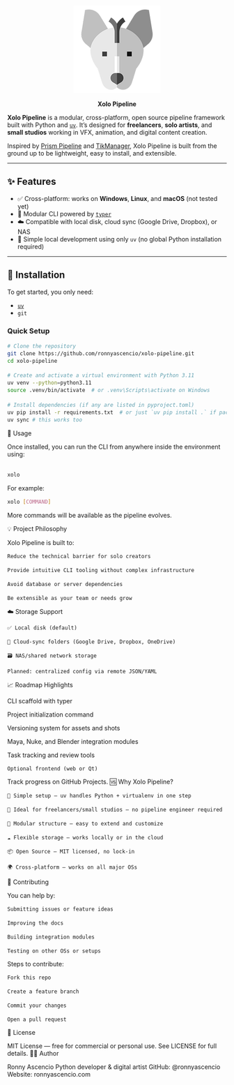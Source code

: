 <p align="center">
  <img src="docs/assets/logo.png" alt="Xolo Logo" width="200"/>
</p>

<p align="center">
  <strong>Xolo Pipeline</strong><br>

</p>


**Xolo Pipeline** is a modular, cross-platform, open source pipeline framework built with Python and [`uv`](https://github.com/astral-sh/uv). It’s designed for **freelancers**, **solo artists**, and **small studios** working in VFX, animation, and digital content creation.

Inspired by [Prism Pipeline](https://prism-pipeline.com/) and [TikManager](https://github.com/masqu3rad3/tik_manager4), Xolo Pipeline is built from the ground up to be lightweight, easy to install, and extensible.

---

## ✨ Features

- ✅ Cross-platform: works on **Windows**, **Linux**, and **macOS** (not tested yet)
- 🔌 Modular CLI powered by [`typer`](https://typer.tiangolo.com/)
- ☁️ Compatible with local disk, cloud sync (Google Drive, Dropbox), or NAS
- 🧪 Simple local development using only `uv` (no global Python installation required)

---

## 🚀 Installation

To get started, you only need:

- [`uv`](https://github.com/astral-sh/uv)
- `git`

### Quick Setup

```bash
# Clone the repository
git clone https://github.com/ronnyascencio/xolo-pipeline.git
cd xolo-pipeline

# Create and activate a virtual environment with Python 3.11
uv venv --python=python3.11
source .venv/bin/activate  # or .venv\Scripts\activate on Windows

# Install dependencies (if any are listed in pyproject.toml)
uv pip install -r requirements.txt  # or just `uv pip install .` if packaged
uv sync # this works too
```
🧰 Usage

Once installed, you can run the CLI from anywhere inside the environment using:
```bash

xolo
```
For example:
``` bash
xolo [COMMAND]
```
More commands will be available as the pipeline evolves.

💡 Project Philosophy

Xolo Pipeline is built to:

    Reduce the technical barrier for solo creators

    Provide intuitive CLI tooling without complex infrastructure

    Avoid database or server dependencies

    Be extensible as your team or needs grow

☁️ Storage Support

    ✅ Local disk (default)

    🔄 Cloud-sync folders (Google Drive, Dropbox, OneDrive)

    🗃️ NAS/shared network storage

    Planned: centralized config via remote JSON/YAML

📈 Roadmap Highlights

CLI scaffold with typer

Project initialization command

Versioning system for assets and shots

Maya, Nuke, and Blender integration modules

Task tracking and review tools

    Optional frontend (web or Qt)

Track progress on GitHub Projects.
🆚 Why Xolo Pipeline?

    🎯 Simple setup — uv handles Python + virtualenv in one step

    🧳 Ideal for freelancers/small studios — no pipeline engineer required

    🔧 Modular structure — easy to extend and customize

    ☁️ Flexible storage — works locally or in the cloud

    📦 Open Source — MIT licensed, no lock-in

    🌍 Cross-platform — works on all major OSs

🤝 Contributing

You can help by:

    Submitting issues or feature ideas

    Improving the docs

    Building integration modules

    Testing on other OSs or setups

Steps to contribute:

    Fork this repo

    Create a feature branch

    Commit your changes

    Open a pull request

📄 License

MIT License — free for commercial or personal use. See LICENSE for full details.
👨‍💻 Author

Ronny Ascencio
Python developer & digital artist
GitHub: @ronnyascencio
Website: ronnyascencio.com

